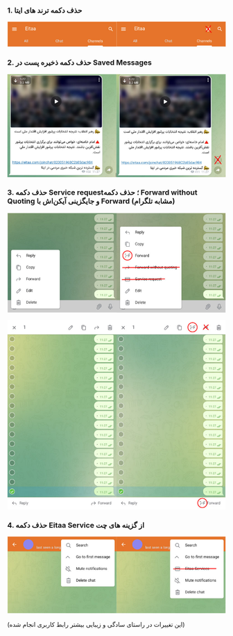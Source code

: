 ### 1. حذف دکمه ترند های ایتا
![](sources/diffrences-02.jpg)

### 2. حذف دکمه ذخیره پست در Saved Messages
![](sources/diffrences-01.jpg)

### 3. حذف دکمه Service request؛ حذف دکمه Forward without Quoting و جایگزینی آیکن‌اش با Forward (مشابه تلگرام)
![](sources/diffrences-04.jpg)

![](sources/diffrences-03.jpg)

### 4. حذف دکمه  Eitaa Service از گزینه های چت
![](sources/differences-05.jpg)

(این تغییرات در راستای سادگی و زیبایی بیشتر رابط کاربری انجام شده)
